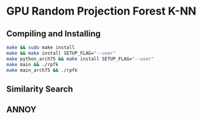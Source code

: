 # GPU Random Projection Forest K-NN

## Compiling and Installing
```bash
make && sudo make install
make && make install SETUP_FLAG="--user"
make python_arch75 && make install SETUP_FLAG="--user"
make main && ./rpfk
make main_arch75 && ./rpfk
```

## Similarity Search

## ANNOY
